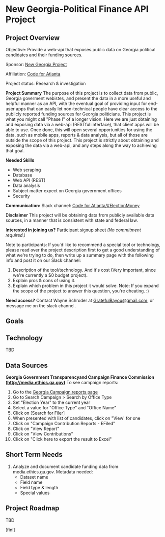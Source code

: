 # New Georgia-Political Finance API Project

## Project Overview

Objective: Provide a web-api that exposes public data on Georgia political candidates and their funding sources.

Sponsor: [New Georgia Project](https://newgeorgiaproject.org/)

Affiliation: [Code for Atlanta](https://www.codeforatlanta.org/)

Project status: Research & investigation

**Project Summary**
The purpose of this project is to collect data from public, Georgia goverment webistes, and present the data in a more useful and helpful manner as an API, with the eventual goal of providing input for end-user apps that can easily let non-technical people have clear access to the publicly reported funding sources for Georgia politicians.  This project is what you might call "Phase I" of a longer vision.  Here we are just obtaining and exposing data via a web-api (RESTful interface), that client apps will be able to use.  Once done, this will open several opportunities for using the data, such as mobile apps, reports & data analysis, but all of those are outside the scope of this project.  This project is strictly about obtaining and exposing the data via a web-api, and any steps along the way to achieving that goal.

**Needed Skills**
- Web scraping
- Database
- Web API (REST)
- Data analysis
- Subject matter expect on Georgia government offices
- Security

**Communication:** Slack channel: [Code for Atlanta/#ElectionMoney](https://codeforatlanta.slack.com/messages/CCQMPQQ2X/convo/C048Y4BSP-1527614797.000242/)

**Disclaimer**
This project will be obtaining data from publicly available data sources, in a manner that is consistent with state and federal law.  

**Interested in joining us?**  [Participant signup sheet](https://1drv.ms/x/s!AtPeYaX7I7aauFHgUwXqmtJD1-qE)   *(No commitment required.)*

Note to participants: If you'd like to recommend a special tool or technology, please read over the project description first to get a good understanding of what we're trying to do, then write up a summary page with the following info and post it on our Slack channel:
1. Description of the tool/technology.  And it's cost (Very important, since we're currently a $0 budget project).
1. Explain pros & cons of using it.
1. Explain which problem in this project it would solve.  Note: If you expand the scope of the project to answer this question, you're cheating. :)

**Need access?** Contact Wayne Schroder at GratefulBayou@gmail.com, or message me on the slack channel.

## Goals

## Technology
TBD

## Data Sources

**Georgia Government Transparencyand Campaign Finance Commission (http://media.ethics.ga.gov)**
To see campaign reports:
   1. Go to the [Georgia Campaign reports page](http://media.ethics.ga.gov/Search/Campaign/Campaign_ByName.aspx)
   1. Go to Search Campaign > Search by Office Type
   1. Set "Election Year" to the current year
   1. Select a value for "Office Type" and "Office Name"
   1. Click on [Search for Filer]
   1. When presented with list of candidates, click on "View' for one
   1. Click on "Campaign Contribution Reports - EFiled"
   1. Click on "View Report"
   1. Click on "View Contributions"
   1. Click on "Click here to export the result to Excel"

## Short Term Needs
1. Analyze and document candidate funding data from media.ethics.ga.gov.  Metadata needed:
   - Dataset name
   - Field name
   - Field type & length
   - Special values
   
## Project Roadmap
TBD

[fini]
